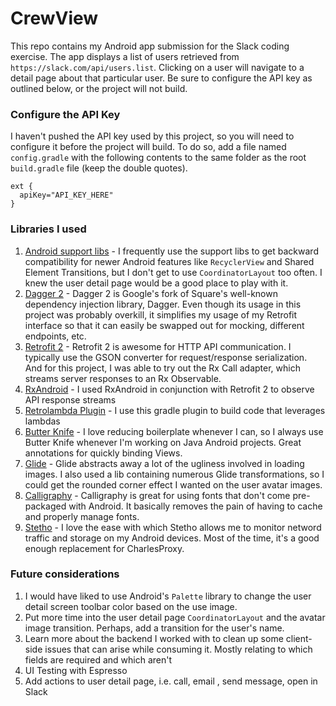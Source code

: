 # CrewView
This repo contains my Android app submission for the Slack coding exercise. The app displays a list of users retrieved from `https://slack.com/api/users.list`. Clicking on a user will navigate to a detail page about that particular user. Be sure to configure the API key as outlined below, or the project will not build.

### Configure the API Key
I haven't pushed the API key used by this project, so you will need to configure it before the project will build. To do so, add a file named `config.gradle` with the following contents to the same folder as the root `build.gradle` file (keep the double quotes).
```
ext {
  apiKey="API_KEY_HERE"
}
```

### Libraries I used
1. [Android support libs](https://developer.android.com/topic/libraries/support-library/index.html) - I frequently use the support libs to get backward compatibility for newer Android features like `RecyclerView` and Shared Element Transitions, but I don't get to use `CoordinatorLayout` too often. I knew the user detail page would be a good place to play with it.
2. [Dagger 2](https://github.com/google/dagger) - Dagger 2 is Google's fork of Square's well-known dependency injection library, Dagger. Even though its usage in this project was probably overkill, it simplifies my usage of my Retrofit interface so that it can easily be swapped out for mocking, different endpoints, etc.
3. [Retrofit 2](https://github.com/square/retrofit) - Retrofit 2 is awesome for HTTP API communication. I typically use the GSON converter for request/response serialization. And for this project, I was able to try out the Rx Call adapter, which streams server responses to an Rx Observable.
4. [RxAndroid](https://github.com/ReactiveX/RxAndroid) - I used RxAndroid in conjunction with Retrofit 2 to observe API response streams
5. [Retrolambda Plugin](https://github.com/evant/gradle-retrolambda) - I use this gradle plugin to build code that leverages lambdas
6. [Butter Knife](https://github.com/JakeWharton/butterknife) - I love reducing boilerplate whenever I can, so I always use Butter Knife whenever I'm working on Java Android projects. Great annotations for quickly binding Views.
7. [Glide](https://github.com/bumptech/glide) - Glide abstracts away a lot of the ugliness involved in loading images. I also used a lib containing numerous Glide transformations, so I could get the rounded corner effect I wanted on the user avatar images.
8. [Calligraphy](https://github.com/chrisjenx/Calligraphy) - Calligraphy is great for using fonts that don't come pre-packaged with Android. It basically removes the pain of having to cache and properly manage fonts.
9. [Stetho](https://github.com/facebook/stetho) - I love the ease with which Stetho allows me to monitor netword traffic and storage on my Android devices. Most of the time, it's a good enough replacement for CharlesProxy.

### Future considerations
1. I would have liked to use Android's `Palette` library to change the user detail screen toolbar color based on the use image.
2. Put more time into the user detail page `CoordinatorLayout` and the avatar image transition. Perhaps, add a transition for the user's name.
3. Learn more about the backend I worked with to clean up some client-side issues that can arise while consuming it. Mostly relating to which fields are required and which aren't
4. UI Testing with Espresso
5. Add actions to user detail page, i.e. call, email , send message, open in Slack
